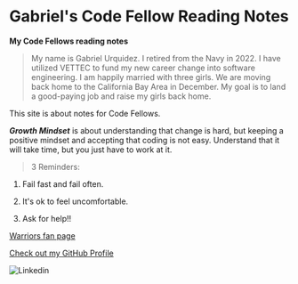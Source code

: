 # Gabriel's Code Fellow Reading Notes
 
**My Code Fellows reading notes**

> My name is Gabriel Urquidez.  I retired from the Navy in 2022. I have utilized VETTEC to fund my new career change into software engineering. I am happily married with three girls. We are moving back home to the California Bay Area in December.  My goal is to land a good-paying job and raise my girls back home.  

This site is about notes for Code Fellows.

***Growth Mindset*** is about understanding that change is hard, but keeping a positive mindset and accepting that coding is not easy. Understand that it will take time, but you just have to work at it.

>3 Reminders:

1. Fail fast and fail often.

1. It's ok to feel uncomfortable.

1. Ask for help!!

[Warriors fan page](https://www.google.com/url?sa=i&url=https%3A%2F%2Fwww.youtube.com%2Fwarriors&psig=AOvVaw2_ZuU2DcQnrabg3QddjAmE&ust=1696962579600000&source=images&cd=vfe&opi=89978449&ved=0CBAQjRxqFwoTCICpqLXM6YEDFQAAAAAdAAAAABAD)

[Check out my GitHub Profile](https://github.com/sailorgabe)

![Linkedin](https://media.licdn.com/dms/image/D4E03AQGpBeJS9jYMtg/profile-displayphoto-shrink_200_200/0/1665413805357?e=1702512000&v=beta&t=eY6e_akH9sC-3yQauUIdBVuLT6yMLFdSpTkn5VHzsPk)

